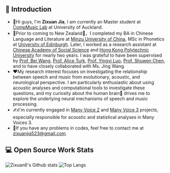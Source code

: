 ## 👋 Introduction

- 🍃Hi guys, I'm **Zixuan Jia**, I am currently an Master student at [CompMusic Lab](https://sites.google.com/view/comp-music-lab/home) at University of Auckland.
- 📖Prior to coming to New Zealand🐑，I completed my BA in Chinese Language and Literature at [Minzu University of China](https://en.wikipedia.org/wiki/Minzu_University_of_China), MSc in Phonetics at [University of Edinburgh](https://ppls.ed.ac.uk/). Later, I worked as a research assistant at [Chinese Academy of Social Science](http://ling.cass.cn/EN/about/202310/t20231030_5693590.html) and [Hong Kong Polytechnic University](https://www.polyu.edu.hk/cbs/) for nearly two years. I was grateful to have been supervised by [Prof. Bei Wang](https://www.researchgate.net/profile/Bei-Wang-5), [Prof. Alice Turk](https://edwebprofiles.ed.ac.uk/profile/alice-turk), [Prof. Yingyi Luo](http://paslab.phonetics.org.cn/?p=3399), [Prof. Shuwen Chen](https://scholar.google.com.hk/citations?user=KihPE_wAAAAJ&hl=en), and to have closely collaborated with Ms. Jing Wang. 
- ❤️My research interest focuses on investigating the relationship between speech and music from evolutionary, acoustic, and neurological perspective. I am particularly enthusiastic about using acoustic analyses and computational tools to investigate these questions, and my curiosity about the human brain🧠 drives me to explore the underlying neural mechanisms of speech and music processing.
- ✍️I'm currently engaged in [Many Voice 2](https://osf.io/preprints/psyarxiv/pv3m9_v3) and [Many Voice 3](https://osf.io/preprints/psyarxiv/c2dba_v2) projects, especially responsible for acoustic and statistical analyses in Many Voices 3.
- 📲If you have any problems in codes, feel free to contact me at zixuanjia523@gmail.com. 

## 💻 Open Source Work Stats

![Zixuan6's Github stats](https://github-readme-stats.vercel.app/api?username=Zixuan6&show_icons=true)
![Top Langs](https://github-readme-stats.vercel.app/api/top-langs/?username=Zixuan6&layout=compact)
